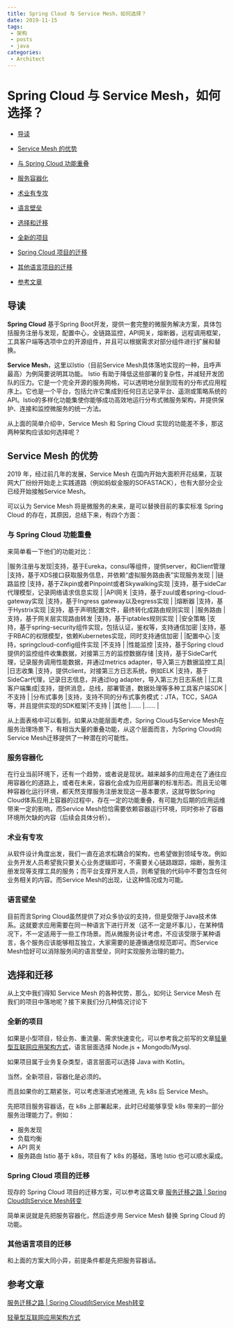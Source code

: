 ```yaml
---
title: Spring Cloud 与 Service Mesh，如何选择？
date: 2019-11-15
tags:
 - 架构
 - posts
 - java
categories: 
 - Architect
---
```

# Spring Cloud 与 Service Mesh，如何选择？

* [导读]()
* [Service Mesh 的优势]()
* [与 Spring Cloud 功能重叠]()
* [服务容器化]()
* [术业有专攻]()
* [语言壁垒]()

* [选择和迁移]()
* [全新的项目]()
* [Spring Cloud 项目的迁移]()
* [其他语言项目的迁移]()

* [参考文章]()

## 导读

**Spring Cloud** 基于Spring Boot开发，提供一套完整的微服务解决方案，具体包括服务注册与发现，配置中心，全链路监控，API网关，熔断器，远程调用框架，工具客户端等选项中立的开源组件，并且可以根据需求对部分组件进行扩展和替换。

**Service Mesh**，这里以Istio（目前Service Mesh具体落地实现的一种，且呼声最高）为例简要说明其功能。 Istio 有助于降低这些部署的复杂性，并减轻开发团队的压力。它是一个完全开源的服务网格，可以透明地分层到现有的分布式应用程序上。它也是一个平台，包括允许它集成到任何日志记录平台、遥测或策略系统的 API。Istio的多样化功能集使你能够成功高效地运行分布式微服务架构，并提供保护、连接和监控微服务的统一方法。

从上面的简单介绍中，Service Mesh 和 Spring Cloud 实现的功能差不多，那这两种架构应该如何选择呢？

## Service Mesh 的优势

2019 年，经过前几年的发展，Service Mesh 在国内开始大面积开花结果，互联网大厂纷纷开始走上实践道路（例如蚂蚁金服的SOFASTACK），也有大部分企业已经开始接触Service Mesh。

可以认为 Service Mesh 将是微服务的未来，是可以替换目前的事实标准 Spring Cloud 的存在，其原因，总结下来，有四个方面：

### 与 Spring Cloud 功能重叠

来简单看一下他们的功能对比：

|服务注册与发现|支持，基于Eureka，consul等组件，提供server，和Client管理               |支持，基于XDS接口获取服务信息，并依赖“虚拟服务路由表”实现服务发现                       |
|链路监控      |支持，基于Zikpin或者Pinpoint或者Skywalking实现                         |支持，基于sideCar代理模型，记录网络请求信息实现                                           |
|API网关       |支持，基于zuul或者spring-cloud-gateway实现                             |支持，基于Ingress gateway以及egress实现                                                   |
|熔断器        |支持，基于Hystrix实现                                                  |支持，基于声明配置文件，最终转化成路由规则实现                                            |
|服务路由      |支持，基于网关层实现路由转发                                           |支持，基于iptables规则实现                                                                |
|安全策略      |支持，基于spring-security组件实现，包括认证，鉴权等，支持通信加密      |支持，基于RBAC的权限模型，依赖Kubernetes实现，同时支持通信加密                            |
|配置中心      |支持，springcloud-config组件实现                                       |不支持                                                                                    |
|性能监控      |支持，基于Spring cloud提供的监控组件收集数据，对接第三方的监控数据存储 |支持，基于SideCar代理，记录服务调用性能数据，并通过metrics adapter，导入第三方数据监控工具|
|日志收集      |支持，提供client，对接第三方日志系统，例如ELK                          |支持，基于SideCar代理，记录日志信息，并通过log adapter，导入第三方日志系统                |
|工具客户端集成|支持，提供消息，总线，部署管道，数据处理等多种工具客户端SDK            |不支持                                                                                    |
|分布式事务    |支持，支持不同的分布式事务模式：JTA，TCC，SAGA等，并且提供实现的SDK框架|不支持                                                                                    |
|其他          |……                                                                   |……                                                                                      |

从上面表格中可以看到，如果从功能层面考虑，Spring Cloud与Service Mesh在服务治理场景下，有相当大量的重叠功能，从这个层面而言，为Spring Cloud向Service Mesh迁移提供了一种潜在的可能性。

### 服务容器化

在行业当前环境下，还有一个趋势，或者说是现状。越来越多的应用走在了通往应用容器化的道路上，或者在未来，容器化会成为应用部署的标准形态。而且无论哪种容器化运行环境，都天然支撑服务注册发现这一基本要求，这就导致Spring Cloud体系应用上容器的过程中，存在一定的功能重叠，有可能为后期的应用运维带来一定的影响，而Service Mesh恰恰需要依赖容器运行环境，同时弥补了容器环境所欠缺的内容（后续会具体分析）。

### 术业有专攻

从软件设计角度出发，我们一直在追求松耦合的架构，也希望做到领域专攻。例如业务开发人员希望我只要关心业务逻辑即可，不需要关心链路跟踪，熔断，服务注册发现等支撑工具的服务；而平台支撑开发人员，则希望我的代码中不要包含任何业务相关的内容。而Service Mesh的出现，让这种情况成为可能。

### 语言壁垒

目前而言Spring Cloud虽然提供了对众多协议的支持，但是受限于Java技术体系。这就要求应用需要在同一种语言下进行开发（这不一定是坏事儿），在某种情况下，不一定适用于一些工作场景。而从微服务设计考虑，不应该受限于某种语言，各个服务应该能够相互独立，大家需要的是遵循通信规范即可。而Service Mesh恰好可以消除服务间的语言壁垒，同时实现服务治理的能力。

## 选择和迁移

从上文中我们得知 Service Mesh 的各种优势，那么，如何让 Service Mesh 在我们的项目中落地呢？接下来我们分几种情况讨论下

### 全新的项目

如果是小型项目，轻业务、重流量、需求快速变化，可以参考我之前写的文章[轻量型互联网应用架构方式](http://myfjdthink.com/2019/10/11/%e8%bd%bb%e9%87%8f%e5%9e%8b%e4%ba%92%e8%81%94%e7%bd%91%e5%ba%94%e7%94%a8%e6%9e%b6%e6%9e%84%e6%96%b9%e5%bc%8f/)，语言层面选择 Node.js + Mongodb/Mysql.

如果项目属于业务复杂类型，语言层面可以选择 Java with Kotlin。

当然，全新项目，容器化是必须的。

而且如果你的工期紧张，可以考虑渐进式地推进, 先 k8s 后 Service Mesh。

先把项目服务容器话，在 k8s 上部署起来，此时已经能够享受 k8s 带来的一部分服务治理能力了。例如：

* 服务发现
* 负载均衡
* API 网关
* 服务路由
Istio 基于 k8s，项目有了 k8s 的基础，落地 Istio 也可以顺水渠成。

### Spring Cloud 项目的迁移

现存的 Spring Cloud 项目的迁移方案，可以参考这篇文章 [服务迁移之路 | Spring Cloud向Service Mesh转变](https://juejin.im/post/5ce26e266fb9a07eb67d619f)

简单来说就是先把服务容器化，然后逐步用 Service Mesh 替换 Spring Cloud 的功能。

### 其他语言项目的迁移

和上面的方案大同小异，前提条件都是先把服务容器话。

## 参考文章

[服务迁移之路 | Spring Cloud向Service Mesh转变](https://juejin.im/post/5ce26e266fb9a07eb67d619f)

[轻量型互联网应用架构方式](http://myfjdthink.com/2019/10/11/%e8%bd%bb%e9%87%8f%e5%9e%8b%e4%ba%92%e8%81%94%e7%bd%91%e5%ba%94%e7%94%a8%e6%9e%b6%e6%9e%84%e6%96%b9%e5%bc%8f/)


